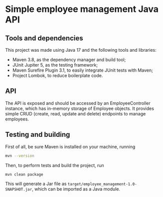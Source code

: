 # Simple employee management Java API

## Tools and dependencies

This project was made using Java 17 and the following tools and libraries:
- Maven 3.8, as the dependency manager and build tool;
- JUnit Jupiter 5, as the testing framework;
- Maven Surefire Plugin 3.1, to easily integrate JUnit tests with Maven;
- Project Lombok, to reduce boilerplate code.

## API

The API is exposed and should be accessed by an EmployeeController instance, which has in-memory storage of Employee 
objects.
It provides simple CRUD (create, read, update and delete) endpoints to manage employees.

## Testing and building

First of all, be sure Maven is installed on your machine, running
```sh
mvn --version
```

Then, to perform tests and build the project, run
```sh
mvn clean package
```

This will generate a Jar file as `target/employee_management-1.0-SNAPSHOT.jar`, which can be imported as a Java module.
